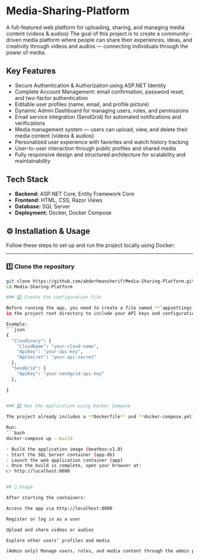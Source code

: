 # Media-Sharing-Platform

A full-featured web platform for uploading, sharing, and managing media content (videos & audios)
The goal of this project is to create a community-driven media platform where people can share their experiences, ideas, and creativity through videos and audios — connecting individuals through the power of media.


## Key Features

- Secure Authentication & Authorization using ASP.NET Identity  
- Complete Account Management: email confirmation, password reset, and two-factor authentication  
- Editable user profiles (name, email, and profile picture)  
- Dynamic Admin Dashboard for managing users, roles, and permissions  
- Email service integration (SendGrid) for automated notifications and verifications  
- Media management system — users can upload, view, and delete their media content (videos & audios)  
- Personalized user experience with favorites and watch history tracking  
- User-to-user interaction through public profiles and shared media  
- Fully responsive design and structured architecture for scalability and maintainability


## Tech Stack

- **Backend:** ASP.NET Core, Entity Framework Core
- **Frontend:** HTML, CSS, Razor Views
- **Database:** SQL Server 
- **Deployment:** Docker, Docker Compose
  

## ⚙️ Installation & Usage

Follow these steps to set up and run the project locally using Docker:

---

### 1️⃣ Clone the repository
```bash
git clone https://github.com/abderhmansherif/Media-Sharing-Platform.git
cd Media-Sharing-Platform

### 2️⃣ Create the configuration file

Before running the app, you need to create a file named **`appsettings.json`**  
in the project root directory to include your API keys and configuration details.

Example:
```json
{
  "Cloudinary": {
    "CloudName": "your-cloud-name",
    "ApiKey": "your-api-key",
    "ApiSecret": "your-api-secret"
  },
  "SendGrid": {
    "ApiKey": "your-sendgrid-api-key"
  },
 
}


### 3️⃣ Run the application using Docker Compose

The project already includes a **Dockerfile** and **docker-compose.yml** for containerized deployment.

Run:
```bash
docker-compose up --build

- Build the application image (beatbox:v1.0)
- Start the SQL Server container (app-db)
- Launch the web application container (app)
- Once the build is complete, open your browser at:
👉 http://localhost:8080


## 🧪 Usage

After starting the containers:

Access the app via http://localhost:8080

Register or log in as a user

Upload and share videos or audios

Explore other users’ profiles and media

(Admin only) Manage users, roles, and media content through the admin panel




